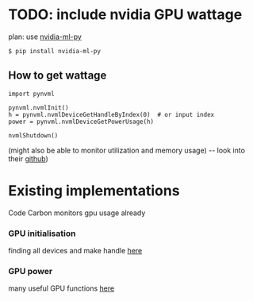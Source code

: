 # TODO: include nvidia GPU wattage
plan: use [nvidia-ml-py](https://pypi.org/project/nvidia-ml-py/)
```
$ pip install nvidia-ml-py
```
## How to get wattage
```
import pynvml

pynvml.nvmlInit()
h = pynvml.nvmlDeviceGetHandleByIndex(0)  # or input index
power = pynvml.nvmlDeviceGetPowerUsage(h)

nvmlShutdown()
```

(might also be able to monitor utilization and memory usage) -- look into their [github](https://github.com/jonsafari/nvidia-ml-py))



# Existing implementations
Code Carbon monitors gpu usage already
### GPU initialisation
finding all devices and make handle [here](https://github.com/mlco2/codecarbon/blob/master/codecarbon/core/gpu.py#L173-L198)
### GPU power
many useful GPU functions [here](https://github.com/mlco2/codecarbon/blob/954cb8cec0197a63761206ccced4a0b223efb92f/codecarbon/core/gpu.py#L64)
